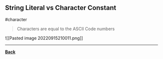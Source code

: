 ## String Literal vs Character Constant
#character

> Characters are equal to the ASCII Code numbers

![[Pasted image 20220915210011.png]]

---
**[Back](Cstrings.md)**
